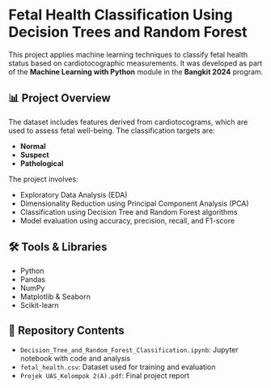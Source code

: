 # Fetal Health Classification Using Decision Trees and Random Forest

This project applies machine learning techniques to classify fetal health status based on cardiotocographic measurements. It was developed as part of the **Machine Learning with Python** module in the **Bangkit 2024** program.

## 📊 Project Overview

The dataset includes features derived from cardiotocograms, which are used to assess fetal well-being. The classification targets are:
- **Normal**
- **Suspect**
- **Pathological**

The project involves:
- Exploratory Data Analysis (EDA)
- Dimensionality Reduction using Principal Component Analysis (PCA)
- Classification using Decision Tree and Random Forest algorithms
- Model evaluation using accuracy, precision, recall, and F1-score

## 🛠️ Tools & Libraries

- Python
- Pandas
- NumPy
- Matplotlib & Seaborn
- Scikit-learn

## 📁 Repository Contents

- `Decision_Tree_and_Random_Forest_Classification.ipynb`: Jupyter notebook with code and analysis
- `fetal_health.csv`: Dataset used for training and evaluation
- `Projek UAS_Kelompok 2(A).pdf`: Final project report

